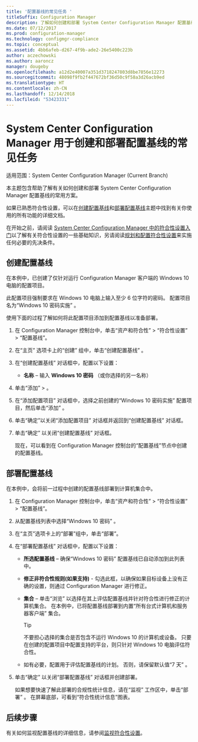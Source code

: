 ```yaml
---
title: '配置基线的常见任务 '
titleSuffix: Configuration Manager
description: 了解如何创建和部署 System Center Configuration Manager 配置基线。
ms.date: 07/12/2017
ms.prod: configuration-manager
ms.technology: configmgr-compliance
ms.topic: conceptual
ms.assetid: 4bb6afeb-d267-4f9b-ade2-26e5400c223b
author: aczechowski
ms.author: aaroncz
manager: dougeby
ms.openlocfilehash: a12d2e40007a351d3718247803d8be7856e12273
ms.sourcegitcommit: 48098f9fb2f447672bf36d50c9f58a3d26acb9ed
ms.translationtype: HT
ms.contentlocale: zh-CN
ms.lasthandoff: 12/14/2018
ms.locfileid: "53423331"
---
```

# <a name="common-tasks-for-creating-and-deploying-configuration-baselines-with-system-center-configuration-manager"></a>System Center Configuration Manager 用于创建和部署配置基线的常见任务

适用范围：System Center Configuration Manager (Current Branch)

本主题包含帮助了解有关如何创建和部署 System Center Configuration Manager 配置基线的常用方案。  

 如果已熟悉符合性设置，可以在[创建配置基线](../../compliance/deploy-use/create-configuration-baselines.md)和[部署配置基线](../../compliance/deploy-use/deploy-configuration-baselines.md)主题中找到有关你使用的所有功能的详细文档。  

 在开始之前，请阅读 [System Center Configuration Manager 中的符合性设置入门](../../compliance/get-started/get-started-with-compliance-settings.md)以了解有关符合性设置的一些基础知识，另请阅读[规划和配置符合性设置](../../compliance/plan-design/plan-for-and-configure-compliance-settings.md)来实施任何必要的先决条件。  

## <a name="create-a-configuration-baseline"></a>创建配置基线  
 在本例中，已创建了仅针对运行 Configuration Manager 客户端的 Windows 10 电脑的配置项目。  

 此配置项目强制要求在 Windows 10 电脑上输入至少 6 位字符的密码。 配置项目名为“Windows 10 密码实施” 。  

使用下面的过程了解如何将此配置项目添加到配置基线以准备部署。  

1. 在 Configuration Manager 控制台中，单击“资产和符合性” > “符合性设置” > “配置基线”。  

2. 在“主页”  选项卡上的“创建”  组中，单击“创建配置基线” 。  

3. 在“创建配置基线”  对话框中，配置以下设置：  

   -   **名称** – 输入 **Windows 10 密码** （或你选择的另一名称）  

4. 单击“添加”  > 。  

5. 在“添加配置项目”  对话框中，选择之前创建的“Windows 10 密码实施”  配置项目，然后单击“添加” 。  

6. 单击“确定”以关闭“添加配置项目”  对话框并返回到“创建配置基线”  对话框。

7. 单击“确定”  以关闭“创建配置基线”  对话框。  

   现在，可以看到在 Configuration Manager 控制台的“配置基线”节点中创建的配置基线。  

## <a name="deploy-the-configuration-baseline"></a>部署配置基线  
 在本例中，会将前一过程中创建的配置基线部署到计算机集合中。  

1. 在 Configuration Manager 控制台中，单击“资产和符合性” > “符合性设置” > “配置基线”。  

2. 从配置基线列表中选择“Windows 10 密码” 。  

3. 在“主页”选项卡上的“部署”组中，单击“部署”。  

4. 在“部署配置基线”  对话框中，配置以下设置：  

   -   **所选配置基线** – 确保“Windows 10 密码”  配置基线已自动添加到此列表中。  

   -   **修正非符合性规则(如果支持)** - 勾选此框，以确保如果目标设备上没有正确的设置，则通过 Configuration Manager 进行修正。  

   -   **集合** – 单击“浏览”  以选择在其上评估配置基线并针对符合性进行修正的计算机集合。 在本例中，已将配置基线部署到内置“所有台式计算机和服务器客户端”  集合。  

       > [!TIP]  
       >  不要担心选择的集合是否包含不运行 Windows 10 的计算机或设备。 只要在创建的配置项目中配置支持的平台，则只针对 Windows 10 电脑评估符合性。  

   -   如有必要，配置用于评估配置基线的计划。 否则，请保留默认值“7 天” 。  

5. 单击“确定”  以关闭“部署配置基线”  对话框并创建部署。  

   如果想要快速了解此部署的合规性统计信息，请在“监视”  工作区中，单击“部署” 。 在屏幕底部，可看到“符合性统计信息”图表。  

## <a name="next-steps"></a>后续步骤 

有关如何监视配置基线的详细信息，请参阅[监视符合性设置](../../compliance/deploy-use/monitor-compliance-settings.md)。  
